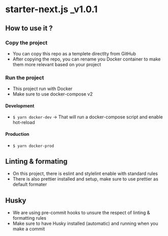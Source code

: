 # starter-next.js \_v1.0.1

## How to use it ?

### Copy the project

- You can copy this repo as a templete directlty from GitHub
- After copying the repo, you can rename you Docker container to make them more relevant based on your project

### Run the project

- This project run with Docker
- Make sure to use docker-compose v2

#### Development

- `$ yarn docker-dev`
  -> That will run a docker-compose script and enable hot-reload

#### Production

- `$ yarn docker-prod`

## Linting & formating

- On this project, there is eslint and stylelint enable with standard rules
- There is also prettier installed and setup, make sure to use prettier as default formater

## Husky

- We are using pre-commit hooks to unsure the respect of linting & formatting rules
- Make sure to have Husky installed (automatic) and running when you make a commit
